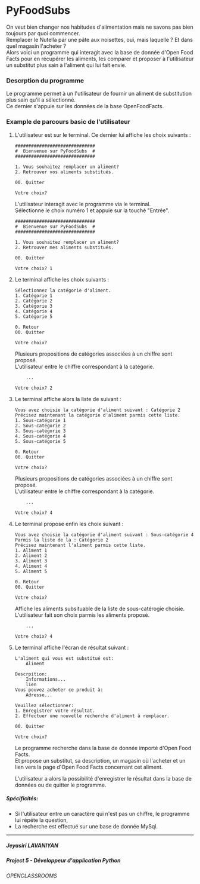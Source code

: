 # PyFoodSubs

On veut bien changer nos habitudes d'alimentation mais ne savons pas bien toujours par quoi commencer.<br>
Remplacer le Nutella par une pâte aux noisettes, oui, mais laquelle ? Et dans quel magasin l'acheter ?<br>
Alors voici un programme qui interagit avec la base de donnée d'Open Food Facts pour en récupérer les aliments, les comparer et proposer à l'utilisateur un substitut plus sain à l'aliment qui lui fait envie.

### Descrption du programme
Le programme permet à un l'utilisateur de fournir un aliment de substitution plus sain qu'il a sélectionné.<br>
Ce dernier s'appuie sur les données de la base OpenFoodFacts.

### Example de parcours basic de l'utilisateur
1. L'utilisateur est sur le terminal. Ce dernier lui affiche les choix suivants :
    ```console
    ##############################
    #  Bienvenue sur PyFoodSubs  #
    ##############################
   
    1. Vous souhaitez remplacer un aliment?
    2. Retrouver vos aliments substitués.
    
    00. Quitter
    
    Votre choix? 
    ```
    L'utilisateur interagit avec le programme via le terminal.<br>Sélectionne le choix numéro 1 et appuie sur la touché "Entrée".
    
    ```console
    ##############################
    #  Bienvenue sur PyFoodSubs  #
    ##############################
   
    1. Vous souhaitez remplacer un aliment?
    2. Retrouver mes aliments substitués.
    
    00. Quitter
    
    Votre choix? 1
    ```

2. Le terminal affiche les choix suivants :<br>
        
    ```console
    Sélectionnez la catégorie d'aliment.
    1. Catégorie 1
    2. Catégorie 2
    3. Catégorie 3
    4. Catégorie 4
    5. Catégorie 5
    
    0. Retour
    00. Quitter
   
    Votre choix? 
    ```
    
    Plusieurs propositions de catégories associées à un chiffre sont proposé. <br>
    L'utilisateur entre le chiffre correspondant à la catégorie.<br> 
    
    ```console
        ...
   
    Votre choix? 2
    ```
   
3. Le terminal affiche alors la liste de suivant :<br>
    ```console
    Vous avez choisie la catégorie d'aliment suivant : Catégorie 2
    Précisez maintenant la catégorie d'aliment parmis cette liste.
    1. Sous-catégorie 1
    2. Sous-catégorie 2
    3. Sous-catégorie 3
    4. Sous-catégorie 4
    5. Sous-catégorie 5
    
    0. Retour
    00. Quitter
   
    Votre choix?
    ```
   
    Plusieurs propositions de catégories associées à un chiffre sont proposé. <br>
    L'utilisateur entre le chiffre correspondant à la catégorie.<br> 
    ```console
        ...
   
    Votre choix? 4
    ```
   
4. Le terminal propose enfin les choix suivant :
    ```console
    Vous avez choisie la catégorie d'aliment suivant : Sous-catégorie 4
    Parmis la liste de la : Catégorie 2
    Précisez maintenant l'aliment parmis cette liste.
    1. Aliment 1
    2. Aliment 2
    3. Aliment 3
    4. Aliment 4
    5. Aliment 5
    
    0. Retour
    00. Quitter
   
    Votre choix?
    ```

    Affiche les aliments subsituable de la liste de sous-catérogie choisie.<br>
    L'utilisateur fait son choix parmis les aliments proposé.
    ```console
        ...
   
    Votre choix? 4
    ```
    
5. Le terminal affiche l'écran de résultat suivant : <br>
    ```console
    L'aliment qui vous est substitué est:
        Aliment
   
    Descrpition:
        Informations...
        lien
    Vous pouvez acheter ce produit à:
        Adresse...
    
    Veuillez sélectionner:
    1. Enregistrer votre résultat.
    2. Effectuer une nouvelle recherche d'aliment à remplacer.
   
    00. Quitter
   
    Votre choix? 
    ```
    Le programme recherche dans la base de donnée importé d'Open Food Facts.<br>
    Et propose un substitut, sa description, un magasin où l'acheter et un lien vers la page d'Open Food Facts concernant cet aliment.<br>

    L'utilisateur a alors la possibilité d'enregistrer le résultat dans la base de données ou de quitter le programme.

##### Spécificités:
   - Si l'utilisateur entre un caractère qui n'est pas un chiffre, le programme lui répéte la question,
   - La recherche est effectué sur une base de donnée MySql.

---

##### Jeyasiri LAVANIYAN
##### Project 5 - Développeur d'application Python
###### OPENCLASSROOMS
